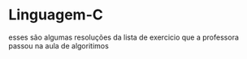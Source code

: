 # Linguagem-C
esses são algumas resoluções da lista de exercicio que a professora passou na aula de algoritimos 
